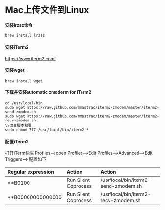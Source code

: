 # Mac上传文件到Linux

#### 安装lrzsz命令
```
brew install lrzsz
```
#### 安装iTerm2
https://www.iterm2.com/
#### 安装wget
```
brew install wget
```
#### 下载并安装automatic zmoderm for iTerm2
```
cd /usr/local/bin
sudo wget https://raw.github.com/mmastrac/iterm2-zmodem/master/iterm2-send-zmodem.sh
sudo wget https://raw.github.com/mmastrac/iterm2-zmodem/master/iterm2-recv-zmodem.sh
\\改变脚本权限
sudo chmod 777 /usr/local/bin/iterm2-*
```
#### 配置iTerm2
打开iTerm终端
Profiles—>open Profiles—>Edit Profiles—>Advanced—>Edit Triggers—> 配置如下

| Regular expression | Action |Action |
| :----- | :-- |:--- |
| **B0100 | Run Silent Coprocess | /usr/local/bin/iterm2-send-zmodem.sh |
|**B00000000000000| Run Silent Coprocess	|/usr/local/bin/iterm2-recv-zmodem.sh|




